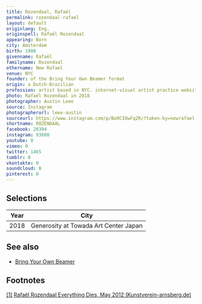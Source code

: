 ```yaml
---
title: Rozendaal, Rafaël
permalink: rozendaal-rafael
layout: default
originlang: Eng.
originspell: Rafaël Rozendaal
appearing: Born
city: Amsterdam
birth: 1980
givenname: Rafaël
familyname: Rozendaal
othername: New Rafael
venue: NYC
founder: of the Bring Your Own Beamer format
origin: a Dutch-Brazilian
profession: artist based in NYC. internet-visual artist practice websites, installations, lenticulars, lectures, and haiku. Websites of Rafaël Rozendaal attract a large audience of over 30 million visits per year
photo: Rafaël Rozendaal in 2018
photographer: Austin Leee
source: Instagram
photographerurl: leee-austin
sourceurl: https://www.instagram.com/p/Bo0CIOwFq2R/?taken-by=newrafael
shortname: ROZENDAAL
facebook: 28394
instagram: 93800
youtube: 0
vimeo: 0
twitter: 1465
tumblr: 0
vkontakte: 0
soundcloud: 0
pinterest: 0
---
```


## Selections

|Year|City|
|-|-|
|2018|Generosity at Towada Art Center Japan|

## See also

+ [Bring Your Own Beamer](bring-your-own-beamer)

## Footnotes

[[1]](#a1) <span id="f1"></span> [Rafaël Rozendaal Everything Dies, May 2012 (Kunstverein-arnsberg.de)](http://www.kunstverein-arnsberg.de/rafael-rozendaal-2)
